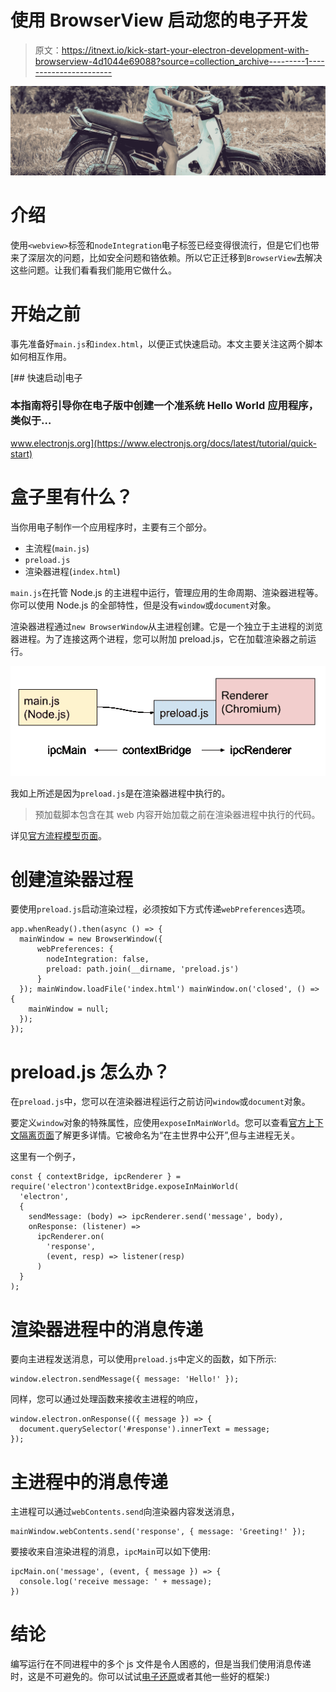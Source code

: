 # 使用 BrowserView 启动您的电子开发

> 原文：<https://itnext.io/kick-start-your-electron-development-with-browserview-4d1044e69088?source=collection_archive---------1----------------------->

![](img/69bb2d641a190c6760931f7afa266a8f.png)

# 介绍

使用`<webview>`标签和`nodeIntegration`电子标签已经变得很流行，但是它们也带来了深层次的问题，比如安全问题和铬依赖。所以它正迁移到`BrowserView`去解决这些问题。让我们看看我们能用它做什么。

# 开始之前

事先准备好`main.js`和`index.html`，以便正式快速启动。本文主要关注这两个脚本如何相互作用。

[](https://www.electronjs.org/docs/latest/tutorial/quick-start) [## 快速启动|电子

### 本指南将引导你在电子版中创建一个准系统 Hello World 应用程序，类似于…

www.electronjs.org](https://www.electronjs.org/docs/latest/tutorial/quick-start) 

# 盒子里有什么？

当你用电子制作一个应用程序时，主要有三个部分。

*   主流程(`main.js`)
*   `preload.js`
*   渲染器进程(`index.html`)

`main.js`在托管 Node.js 的主进程中运行，管理应用的生命周期、渲染器进程等。你可以使用 Node.js 的全部特性，但是没有`window`或`document`对象。

渲染器进程通过`new BrowserWindow`从主进程创建。它是一个独立于主进程的浏览器进程。为了连接这两个进程，您可以附加 preload.js，它在加载渲染器之前运行。

![](img/dd8b6a35a07135786841e8cc46b1bf1c.png)

我如上所述是因为`preload.js`是在渲染器进程中执行的。

> 预加载脚本包含在其 web 内容开始加载之前在渲染器进程中执行的代码。

详见[官方流程模型页面](https://www.electronjs.org/docs/latest/tutorial/process-model)。

# 创建渲染器过程

要使用`preload.js`启动渲染过程，必须按如下方式传递`webPreferences`选项。

```
app.whenReady().then(async () => {
  mainWindow = new BrowserWindow({
      webPreferences: {
        nodeIntegration: false,
        preload: path.join(__dirname, 'preload.js')
      }
  }); mainWindow.loadFile('index.html') mainWindow.on('closed', () => {
    mainWindow = null;
  });
});
```

# preload.js 怎么办？

在`preload.js`中，您可以在渲染器进程运行之前访问`window`或`document`对象。

要定义`window`对象的特殊属性，应使用`exposeInMainWorld`。您可以查看[官方上下文隔离页面](https://www.electronjs.org/docs/latest/tutorial/context-isolation)了解更多详情。它被命名为“在主世界中公开”,但与主进程无关。

这里有一个例子，

```
const { contextBridge, ipcRenderer } = require('electron')contextBridge.exposeInMainWorld(
  'electron',
  {
    sendMessage: (body) => ipcRenderer.send('message', body),
    onResponse: (listener) =>
      ipcRenderer.on(
        'response',
        (event, resp) => listener(resp)
      )
  }
);
```

# 渲染器进程中的消息传递

要向主进程发送消息，可以使用`preload.js`中定义的函数，如下所示:

```
window.electron.sendMessage({ message: 'Hello!' });
```

同样，您可以通过处理函数来接收主进程的响应，

```
window.electron.onResponse(({ message }) => {
  document.querySelector('#response').innerText = message;
});
```

# 主进程中的消息传递

主进程可以通过`webContents.send`向渲染器内容发送消息，

```
mainWindow.webContents.send('response', { message: 'Greeting!' });
```

要接收来自渲染进程的消息，`ipcMain`可以如下使用:

```
ipcMain.on('message', (event, { message }) => {
  console.log('receive message: ' + message);
})
```

# 结论

编写运行在不同进程中的多个 js 文件是令人困惑的，但是当我们使用消息传递时，这是不可避免的。你可以试试[电子还原](https://www.npmjs.com/package/electron-redux)或者其他一些好的框架:)